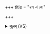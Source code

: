+++
title = "२१ यं त्वा"

+++
<details><summary>मूलम् (VS)</summary>

यं त्वा॒ पृष॑ती॒ रथे॒ प्रष्टि॒र्वह॑ति रोहित।  
शु॒भा या॑सि रि॒णन्न॒पः ॥
</details>